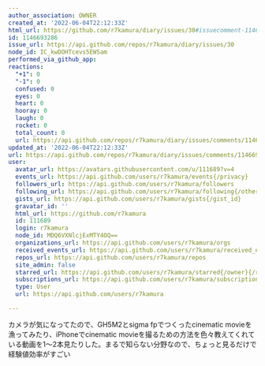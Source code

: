 ```yaml
---
author_association: OWNER
created_at: '2022-06-04T22:12:33Z'
html_url: https://github.com/r7kamura/diary/issues/30#issuecomment-1146693286
id: 1146693286
issue_url: https://api.github.com/repos/r7kamura/diary/issues/30
node_id: IC_kwDOHTcevs5EWSam
performed_via_github_app: 
reactions:
  "+1": 0
  "-1": 0
  confused: 0
  eyes: 0
  heart: 0
  hooray: 0
  laugh: 0
  rocket: 0
  total_count: 0
  url: https://api.github.com/repos/r7kamura/diary/issues/comments/1146693286/reactions
updated_at: '2022-06-04T22:12:33Z'
url: https://api.github.com/repos/r7kamura/diary/issues/comments/1146693286
user:
  avatar_url: https://avatars.githubusercontent.com/u/111689?v=4
  events_url: https://api.github.com/users/r7kamura/events{/privacy}
  followers_url: https://api.github.com/users/r7kamura/followers
  following_url: https://api.github.com/users/r7kamura/following{/other_user}
  gists_url: https://api.github.com/users/r7kamura/gists{/gist_id}
  gravatar_id: ''
  html_url: https://github.com/r7kamura
  id: 111689
  login: r7kamura
  node_id: MDQ6VXNlcjExMTY4OQ==
  organizations_url: https://api.github.com/users/r7kamura/orgs
  received_events_url: https://api.github.com/users/r7kamura/received_events
  repos_url: https://api.github.com/users/r7kamura/repos
  site_admin: false
  starred_url: https://api.github.com/users/r7kamura/starred{/owner}{/repo}
  subscriptions_url: https://api.github.com/users/r7kamura/subscriptions
  type: User
  url: https://api.github.com/users/r7kamura

---
```

カメラが気になってたので、GH5M2とsigma fpでつくったcinematic movieを漁ってみたり、iPhoneでcinematic movieを撮るための方法を色々教えてくれている動画を1～2本見たりした。まるで知らない分野なので、ちょっと見るだけで経験値効率がすごい